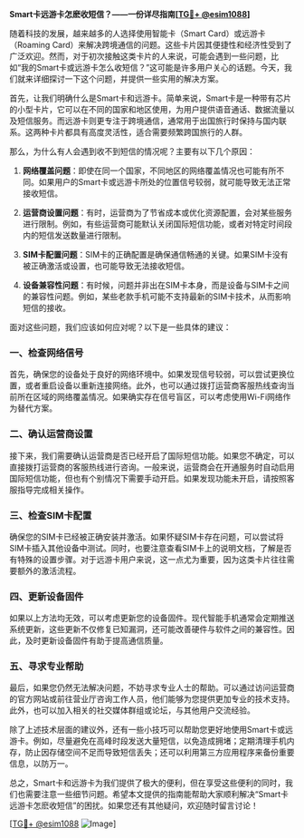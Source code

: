 **Smart卡远游卡怎麽收短信？——一份详尽指南[[TG💪+ @esim1088](https://t.me/s/esim1088)]**

随着科技的发展，越来越多的人选择使用智能卡（Smart Card）或远游卡（Roaming Card）来解决跨境通信的问题。这些卡片因其便捷性和经济性受到了广泛欢迎。然而，对于初次接触这类卡片的人来说，可能会遇到一些问题，比如“我的Smart卡或远游卡怎么收短信？”这可能是许多用户关心的话题。今天，我们就来详细探讨一下这个问题，并提供一些实用的解决方案。

首先，让我们明确什么是Smart卡和远游卡。简单来说，Smart卡是一种带有芯片的小型卡片，它可以在不同的国家和地区使用，为用户提供语音通话、数据流量以及短信服务。而远游卡则更专注于跨境通信，通常用于出国旅行时保持与国内联系。这两种卡片都具有高度灵活性，适合需要频繁跨国旅行的人群。

那么，为什么有人会遇到收不到短信的情况呢？主要有以下几个原因：

1. **网络覆盖问题**：即使在同一个国家，不同地区的网络覆盖情况也可能有所不同。如果用户的Smart卡或远游卡所处的位置信号较弱，就可能导致无法正常接收短信。

2. **运营商设置问题**：有时，运营商为了节省成本或优化资源配置，会对某些服务进行限制。例如，有些运营商可能默认关闭国际短信功能，或者对特定时间段内的短信发送数量进行限制。

3. **SIM卡配置问题**：SIM卡的正确配置是确保通信畅通的关键。如果SIM卡没有被正确激活或设置，也可能导致无法接收短信。

4. **设备兼容性问题**：有时候，问题并非出在SIM卡本身，而是设备与SIM卡之间的兼容性问题。例如，某些老款手机可能不支持最新的SIM卡技术，从而影响短信的接收。

面对这些问题，我们应该如何应对呢？以下是一些具体的建议：

### 一、检查网络信号

首先，确保您的设备处于良好的网络环境中。如果发现信号较弱，可以尝试更换位置，或者重启设备以重新连接网络。此外，也可以通过拨打运营商客服热线查询当前所在区域的网络覆盖情况。如果确实存在信号盲区，可以考虑使用Wi-Fi网络作为替代方案。

### 二、确认运营商设置

接下来，我们需要确认运营商是否已经开启了国际短信功能。如果您不确定，可以直接拨打运营商的客服热线进行咨询。一般来说，运营商会在开通服务时自动启用国际短信功能，但也有个别情况下需要手动开启。如果发现功能未开启，请按照客服指导完成相关操作。

### 三、检查SIM卡配置

确保您的SIM卡已经被正确安装并激活。如果怀疑SIM卡存在问题，可以尝试将SIM卡插入其他设备中测试。同时，也要注意查看SIM卡上的说明文档，了解是否有特殊的设置步骤。对于远游卡用户来说，这一点尤为重要，因为这类卡片往往需要额外的激活流程。

### 四、更新设备固件

如果以上方法均无效，可以考虑更新您的设备固件。现代智能手机通常会定期推送系统更新，这些更新不仅修复已知漏洞，还可能改善硬件与软件之间的兼容性。因此，及时更新设备固件有助于提高通信质量。

### 五、寻求专业帮助

最后，如果您仍然无法解决问题，不妨寻求专业人士的帮助。可以通过访问运营商的官方网站或前往营业厅咨询工作人员，他们能够为您提供更加专业的技术支持。此外，也可以加入相关的社交媒体群组或论坛，与其他用户交流经验。

除了上述技术层面的建议外，还有一些小技巧可以帮助您更好地使用Smart卡或远游卡。例如，尽量避免在高峰时段发送大量短信，以免造成拥堵；定期清理手机内存，防止因存储空间不足而导致短信丢失；还可以利用第三方应用程序来备份重要信息，以防万一。

总之，Smart卡和远游卡为我们提供了极大的便利，但在享受这些便利的同时，我们也需要注意一些细节问题。希望本文提供的指南能帮助大家顺利解决“Smart卡远游卡怎麽收短信”的困扰。如果您还有其他疑问，欢迎随时留言讨论！

[[TG💪+ @esim1088](https://t.me/s/esim1088) ![Image](https://i.postimg.cc/4NQfJmqS/Snipaste-2025-05-13-00-14-12.png)]
